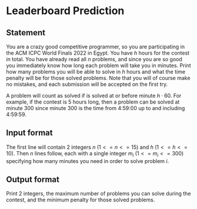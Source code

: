 # Leaderboard Prediction

## Statement

You are a crazy good competitive programmer, so you are participating in the ACM ICPC World Finals 2022 in Egypt. You have $h$ hours for the contest in total. You have already read all $n$ problems, and since you are so good you immediately know how long each problem will take you in minutes. Print how many problems you will be able to solve in $h$ hours and what the time penalty will be for those solved problems. Note that you will of course make no mistakes, and each submission will be accepted on the first try.

A problem will count as solved if is solved at or before minute $h \cdot 60$. For example, if the contest is 5 hours long, then a problem can be solved at minute 300 since minute 300 is the time from 4:59:00 up to and including 4:59:59.

## Input format

The first line will contain 2 integers $n$ ($1 <= n <= 15$) and $h$ ($1 <= h <= 10$).
Then $n$ lines follow, each with a single integer $m_i$ ($1 <= m_i <= 300$) specifying how many minutes you need in order to solve problem $i$. 

## Output format

Print 2 integers, the maximum number of problems you can solve during the contest, and the minimum penalty for those solved problems. 
